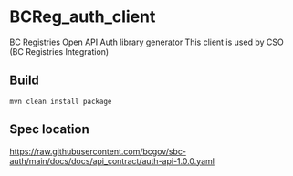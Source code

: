 # BCReg_auth_client
BC Registries Open API Auth library generator 
This client is used by CSO (BC Registries Integration) 

## Build  
```
mvn clean install package
```

## Spec location
https://raw.githubusercontent.com/bcgov/sbc-auth/main/docs/docs/api_contract/auth-api-1.0.0.yaml

    